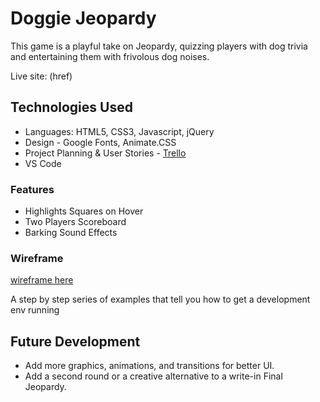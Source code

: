 # Doggie Jeopardy

This game is a playful take on Jeopardy, quizzing players with dog trivia and entertaining them with frivolous dog noises.

Live site: (href)

## Technologies Used

* Languages: HTML5, CSS3, Javascript, jQuery
* Design - Google Fonts, Animate.CSS
* Project Planning & User Stories - [Trello](https://trello.com/b/YRqDIDnb/jeopardy-game)
* VS Code

### Features

* Highlights Squares on Hover
* Two Players Scoreboard
* Barking Sound Effects

### Wireframe
[wireframe here](https://github.com/ivykroncke/jeopardygame/blob/master/wireframe.jpg)

A step by step series of examples that tell you how to get a development env running

## Future Development

* Add more graphics, animations, and transitions for better UI.
* Add a second round or a creative alternative to a write-in Final Jeopardy.
